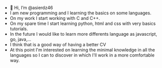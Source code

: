 - 👋 Hi, I’m @asierdz46
- I am new programming and I learning the basics on some languages. 
- On my work I start working with C and C++.
- On my spare time I start learning python, html and css with very basics tutorials.
- In the future I would like to learn more differents language as javascript, go, java,...
- I think that is a good way of having a better CV
- At this point I'm interested on learning the minimal knowledge in all the languages so I can to discover in which I'll work in a more comfortable way.

<!---
asierdz46/asierdz46 is a ✨ special ✨ repository because its `README.md` (this file) appears on your GitHub profile.
You can click the Preview link to take a look at your changes.
--->
